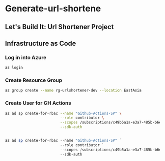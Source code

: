 # Generate-url-shortene

## Let's Build It: Url Shortener Project

## Infrastructure as Code

### Log in  into Azure

```bash
az login 
```

### Create Resource Group

```bash
az group create --name rg-urlshortener-dev --location EastAsia
```

### Create User for GH Actions

```bash
az ad sp create-for-rbac --name "Github-Actions-SP" \
                         --role contributor \
                         --scopes /subscriptions/c49b5a1a-e3a7-485b-b6e3-84dbafe30ebd \
                         --sdk-auth
                         
```

```powershell
az ad sp create-for-rbac --name "Github-Actions-SP" `
                         --role contributor `
                         --scopes /subscriptions/c49b5a1a-e3a7-485b-b6e3-84dbafe30ebd `
                         --sdk-auth
```
